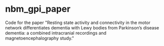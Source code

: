 # nbm_gpi_paper
Code for the paper "Resting state activity and connectivity in the motor network differentiates dementia with Lewy bodies from Parkinson’s disease dementia: a combined intracranial recordings and magnetoencephalography study."
